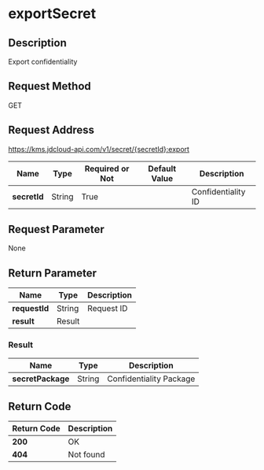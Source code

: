 # exportSecret


## Description
Export confidentiality

## Request Method
GET

## Request Address
https://kms.jdcloud-api.com/v1/secret/{secretId}:export

|Name|Type|Required or Not|Default Value|Description|
|---|---|---|---|---|
|**secretId**|String|True| |Confidentiality ID|

## Request Parameter
None


## Return Parameter
|Name|Type|Description|
|---|---|---|
|**requestId**|String|Request ID|
|**result**|Result| |

### Result
|Name|Type|Description|
|---|---|---|
|**secretPackage**|String|Confidentiality Package|

## Return Code
|Return Code|Description|
|---|---|
|**200**|OK|
|**404**|Not found|
